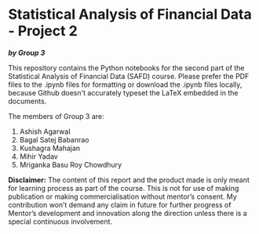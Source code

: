 # Statistical Analysis of Financial Data - Project 2 

**_by Group 3_**

This repository contains the Python notebooks for the second part of the Statistical Analysis of Financial Data (SAFD) course. Please prefer the PDF files to the .ipynb files for formatting or download the .ipynb files locally, because Github doesn't accurately typeset the LaTeX embedded in the documents.

The members of Group 3 are:

1. Ashish Agarwal
2. Bagal Satej Babanrao
3. Kushagra Mahajan
4. Mihir Yadav
5. Mriganka Basu Roy Chowdhury

**Disclaimer:** The content of this report and  the product made is only meant for learning process as part of the course.  This is not for use of making publication or making commercialisation without mentor’s consent. My contribution won’t demand any claim in future for further progress of Mentor’s development and innovation along the direction unless there is a special continuous involvement.

